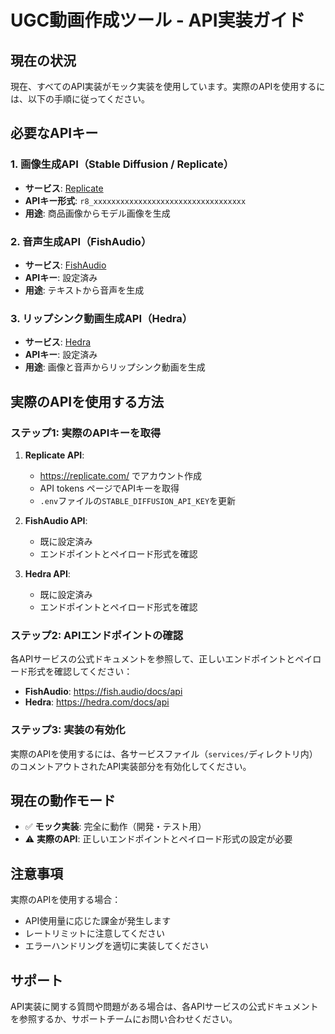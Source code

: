 # UGC動画作成ツール - API実装ガイド

## 現在の状況

現在、すべてのAPI実装がモック実装を使用しています。実際のAPIを使用するには、以下の手順に従ってください。

## 必要なAPIキー

### 1. 画像生成API（Stable Diffusion / Replicate）
- **サービス**: [Replicate](https://replicate.com/)
- **APIキー形式**: `r8_xxxxxxxxxxxxxxxxxxxxxxxxxxxxxxxxxx`
- **用途**: 商品画像からモデル画像を生成

### 2. 音声生成API（FishAudio）
- **サービス**: [FishAudio](https://fish.audio/)
- **APIキー**: 設定済み
- **用途**: テキストから音声を生成

### 3. リップシンク動画生成API（Hedra）
- **サービス**: [Hedra](https://hedra.com/)
- **APIキー**: 設定済み
- **用途**: 画像と音声からリップシンク動画を生成

## 実際のAPIを使用する方法

### ステップ1: 実際のAPIキーを取得

1. **Replicate API**:
   - https://replicate.com/ でアカウント作成
   - API tokens ページでAPIキーを取得
   - `.env`ファイルの`STABLE_DIFFUSION_API_KEY`を更新

2. **FishAudio API**:
   - 既に設定済み
   - エンドポイントとペイロード形式を確認

3. **Hedra API**:
   - 既に設定済み
   - エンドポイントとペイロード形式を確認

### ステップ2: APIエンドポイントの確認

各APIサービスの公式ドキュメントを参照して、正しいエンドポイントとペイロード形式を確認してください：

- **FishAudio**: https://fish.audio/docs/api
- **Hedra**: https://hedra.com/docs/api

### ステップ3: 実装の有効化

実際のAPIを使用するには、各サービスファイル（`services/`ディレクトリ内）のコメントアウトされたAPI実装部分を有効化してください。

## 現在の動作モード

- ✅ **モック実装**: 完全に動作（開発・テスト用）
- ⚠️ **実際のAPI**: 正しいエンドポイントとペイロード形式の設定が必要

## 注意事項

実際のAPIを使用する場合：
- API使用量に応じた課金が発生します
- レートリミットに注意してください
- エラーハンドリングを適切に実装してください

## サポート

API実装に関する質問や問題がある場合は、各APIサービスの公式ドキュメントを参照するか、サポートチームにお問い合わせください。

